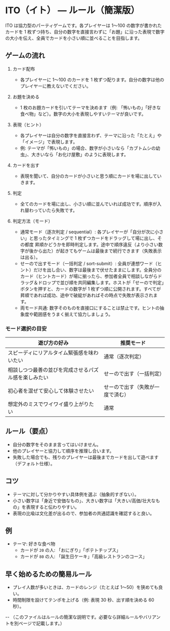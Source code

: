 ﻿# ITO（イト） — ルール（簡潔版）

ITO は協力型のパーティゲームです。各プレイヤーは 1〜100 の数字が書かれたカードを 1 枚ずつ持ち、自分の数字を直接言わずに「お題」に沿った表現で数字の大小を伝え、全員でカードを小さい順に並べることを目指します。

## ゲームの流れ

1. カード配布
   - 各プレイヤーに 1〜100 のカードを 1 枚ずつ配ります。自分の数字は他のプレイヤーに教えないでください。
2. お題を決める
   - 1 枚のお題カードを引いてテーマを決めます（例: 「怖いもの」「好きな食べ物」など）。数字の大小を表現しやすいテーマが良いです。
3. 表現（ヒント）
   - 各プレイヤーは自分の数字を直接言わず、テーマに沿った「たとえ」や「イメージ」で表現します。
   - 例: テーマが「怖いもの」の場合、数字が小さいなら「カブトムシの幼虫」、大きいなら「お化け屋敷」のように表現します。
4. カードを出す
   - 表現を聞いて、自分のカードが小さいと思う順にカードを場に出していきます。
5. 判定

   - 全てのカードを場に出し、小さい順に並んでいれば成功です。順序が入れ替わっていたら失敗です。

6. 判定方法（モード）
   - 通常モード（逐次判定 / sequential）: 各プレイヤーが「自分が次に小さい」と思ったタイミングで 1 枚ずつカードをドラッグして場に出し、その都度 昇順かどうかを即時判定します。途中で順序違反（より小さい数字が後から出た）が起きてもゲームは最後まで続行できます（失敗表示は出る）。
   - せーので出すモード（一括判定 / sort-submit）: 全員が連想ワード（ヒント）だけを出し合い、数字は最後まで伏せたままにします。全員分のカード（ヒントカード）が場に揃ったら、参加者全員で相談しながらドラッグ＆ドロップで並び順を共同編集します。ホストが「せーので判定」ボタンを押すと、カードの数字が 1 枚ずつ順に公開されます。すべてが昇順であれば成功、途中で破綻があればその時点で失敗が表示されます。
   - 両モード共通: 数字そのものを直接口にすることは禁止です。ヒントの抽象度や範囲感をうまく揃えて協力しましょう。

### モード選択の目安

| 遊び方の好み                                         | 推奨モード                       |
| ---------------------------------------------------- | -------------------------------- |
| スピーディにリアルタイム緊張感を味わいたい           | 通常（逐次判定）                 |
| 相談しつつ最善の並びを完成させるパズル感を楽しみたい | せーので出す（一括判定）         |
| 初心者を混ぜて安心して体験させたい                   | せーので出す（失敗が一度で済む） |
| 想定外のミスでワイワイ盛り上がりたい                 | 通常                             |

## ルール（要点）

- 自分の数字をそのまま言ってはいけません。
- 他のプレイヤーと協力して順序を推理し合います。
- 失敗した場合でも、残りのプレイヤーは最後までカードを出して遊べます（デフォルト仕様）。

## コツ

- テーマに対して分かりやすい具体例を選ぶ（抽象的すぎない）。
- 小さい数字は「身近で安価なもの」、大きい数字は「大きい/高価/壮大なもの」を表現すると伝わりやすい。
- 表現の比喩は文化差が出るので、参加者の共通認識を確認すると良い。

## 例

- テーマ: 好きな食べ物
  - カードが `20` の人: 「おにぎり」「ポテトチップス」
  - カードが `80` の人: 「誕生日ケーキ」「高級レストランのコース」

## 早く始めるための簡易ルール

- プレイ人数が多いときは、カードのレンジ（たとえば 1〜50）を狭めても良い。
- 時間制限を設けてテンポを上げる（例: 表現 30 秒、出す順を決める 60 秒）。

--
（このファイルはルールの簡潔な説明です。必要なら詳細ルールやバリアントを別ページで記載します。）

